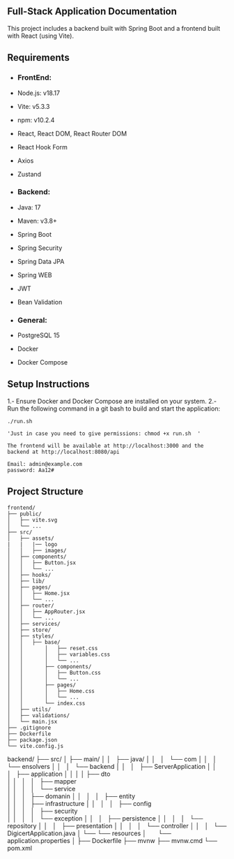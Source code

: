 
## Full-Stack Application Documentation

This project includes a backend built with Spring Boot and a frontend built with React (using Vite).


## Requirements

- ### FrontEnd:

- Node.js: v18.17
- Vite: v5.3.3
- npm: v10.2.4
- React, React DOM, React Router DOM
- React Hook Form
- Axios
- Zustand

- ### Backend:

- Java: 17
- Maven: v3.8+
- Spring Boot
- Spring Security
- Spring Data JPA
- Spring WEB
- JWT
- Bean Validation

- ### General:

- PostgreSQL 15
- Docker
- Docker Compose


## Setup Instructions

1.- Ensure Docker and Docker Compose are installed on your system.
2.- Run the following command in a git bash to build and start the application:
	
	./run.sh

	'Just in case you need to give permissions: chmod +x run.sh  ' 
	
	The frontend will be available at http://localhost:3000 and the backend at http://localhost:8080/api
	
	Email: admin@example.com
	password: Aa12#

## Project Structure



	frontend/
	├── public/
	│   ├── vite.svg
	│   └── ...
	├── src/
	│   ├── assets/
	|   |   |── logo
	│   │   ├── images/
	│   ├── components/
	│   │   ├── Button.jsx
	│   │   └── ...
	│   ├── hooks/
	│   ├── lib/
	│   ├── pages/
	│   │   ├── Home.jsx
	│   │   └── ...
	│   ├── router/
	│   │   ├── AppRouter.jsx
	│   │   └── ...
	│   ├── services/
	│   ├── store/
	│   ├── styles/
	│   │   ├── base/
	│   │       │   ├── reset.css
	│   │       │   ├── variables.css
	│   │       │   └── ...
	│   │       ├── components/
	│   │       │   ├── Button.css
	│   │       │   └── ...
	│   │       ├── pages/
	│   │       │   ├── Home.css
	│   │       │   └── ...
	│   │       └── index.css
	│   ├── utils/
	│   ├── validations/
	│   └── main.jsx
	├── .gitignore
	├── Dockerfile
	├── package.json
	└── vite.config.js



backend/
├── src/
│    ├── main/
│    │   ├── java/
│    │   │   └── com
│    │   │       └── ensolvers
│    │   │           └── backend
│    │   │               ├── ServerApplication
│    │   │               ├── application
│    │	 │				 │   ├── dto  	    
│    │   │               │   ├── mapper     
│    │   │               │   └── service   
│    │   │               ├── domanin
│    │   │               │   ├── entity 	
│    │   │               ├── infrastructure
│    │   │               │   ├── config 		
│    │   │               │   ├── security    
│    │   │               │   └── exception 
│    │   │               ├── persistence
│    │   │               │   └── repository
│    │   │               ├── presentation
│    │   │               │   └── controller 
│    │   │               └── DigicertApplication.java
│    └── └── resources
│           └── application.properties
│
├── Dockerfile
├── mvnw
├── mvnw.cmd
└── pom.xml					
		



